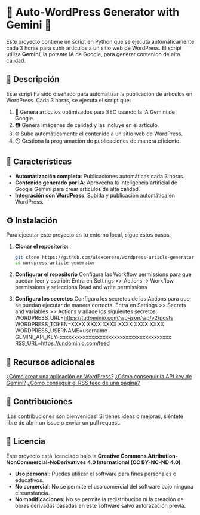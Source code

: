 # 🚀 Auto-WordPress Generator with Gemini 🤖

Este proyecto contiene un script en Python que se ejecuta automáticamente cada 3 horas para subir artículos a un sitio web de WordPress. El script utiliza **Gemini**, la potente IA de Google, para generar contenido de alta calidad.

## 📝 Descripción

Este script ha sido diseñado para automatizar la publicación de artículos en WordPress. Cada 3 horas, se ejecuta el script que:

1. 🧠 Genera artículos optimizados para SEO usando la IA Gemini de Google.
2. 📷 Genera imágenes de calidad y las incluye en el artículo.
3. 🌐 Sube automáticamente el contenido a un sitio web de WordPress.
4. ⏲️ Gestiona la programación de publicaciones de manera eficiente.

## 🚀 Características

- **Automatización completa**: Publicaciones automáticas cada 3 horas.
- **Contenido generado por IA**: Aprovecha la inteligencia artificial de Google Gemini para crear artículos de alta calidad.
- **Integración con WordPress**: Subida y publicación automática en WordPress.

## ⚙️ Instalación

Para ejecutar este proyecto en tu entorno local, sigue estos pasos:

1. **Clonar el repositorio:**
   ```bash
   git clone https://github.com/alexcerezo/wordpress-article-generator.git
   cd wordpress-article-generator
   
2. **Configurar el repositorio**
   Configura las Workflow permissions para que puedan leer y escribir:
   Entra en Settings >> Actions -> Workflow permissions y selecciona Read and write permissions

3. **Configura los secretos**
   Configura los secretos de las Actions para que se puedan ejecutar de manera correcta. Entra en Settings >> Secrets and variables >> Actions y añade los siguientes secretos:
   WORDPRESS_URL=https://tudominio.com/wp-json/wp/v2/posts
   WORDPRESS_TOKEN=XXXX XXXX XXXX XXXX XXXX XXXX
   WORDPRESS_USERNAME=username
   GEMINI_API_KEY=xxxxxxxxxxxxxxxxxxxxxxxxxxxxxxxxxxxxxxx
   RSS_URL=https://undominio.com/feed

## 🧠 Recursos adicionales

  [¿Cómo crear una aplicación en WordPress?](https://wordpress.com/es/support/seguridad/autenticacion-en-dos-pasos/application-specific-passwords/)
  [¿Cómo conseguir la API key de Gemini?](https://docs.aicontentlabs.com/es/articulos/clave-api-google-gemini/)
  [¿Cómo conseguir el RSS feed de una página?](https://rss.com/blog/como-encontrar-un-feed-rss/#:~:text=En%20el%20c%C3%B3digo%20HTML%20se,entre%20comillas%20despu%C3%A9s%20de%20href%3D.)

## 🤝 Contribuciones
¡Las contribuciones son bienvenidas! Si tienes ideas o mejoras, siéntete libre de abrir un issue o enviar un pull request.

## 📝 Licencia

Este proyecto está licenciado bajo la **Creative Commons Attribution-NonCommercial-NoDerivatives 4.0 International (CC BY-NC-ND 4.0)**.

- **Uso personal**: Puedes utilizar el software para fines personales o educativos.
- **No comercial**: No se permite el uso comercial del software bajo ninguna circunstancia.
- **No modificaciones**: No se permite la redistribución ni la creación de obras derivadas basadas en este software salvo autorazación previa.


